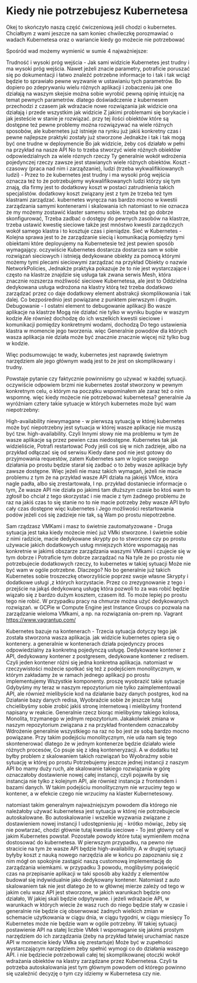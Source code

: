 # Kiedy nie potrzebujesz Kubernetesa

Okej to skończyło naszą część ćwiczeniową jeśli chodzi o kubernetes. Chciałbym z wami jeszcze na sam koniec chwileczkę porozmawiać o wadach Kubernetesa oraz o wariancie kiedy go możecie nie potrzebować

Spośród wad możemy wymienić w sumie 4 najważniejsze:

Trudność i wysoki próg wejścia - Jak sami widzicie Kubernetes jest trudny  i ma wysoki próg wejścia. Nawet jeżeli znacie parametry,  potraficie poruszać się po dokumentacji i łatwo znaleźć potrzebne informacje to i tak i tak wciąż będzie to sprawiało pewne wyzwanie w ustawianiu tych parametrów. Bo dopiero po  zdeprywaniu wielu różnych aplikacji i zobaczeniu  jak one działają na waszym skejsie można sobie wyrobić pewną opinię intuicję na temat pewnych parametrów.  dlatego doświadczenie z kubernesem przechodzi z czasem jak wdrażacie nowe rozwiązania jak widzicie ona działają i przede wszystkim jak widzicie Z jakimi problemami się borykacie  i jak jesteście w stanie je rozwiązać.  przy tej ilości obiektów które są dostępne też pewne problemy można rozwiązywać na wiele różnych sposobów,  ale kubernetes już istnieje na rynku  już jakiś konkretny czas i pewne najlepsze praktyki zostały  już stworzone  Jednakże i tak i tak  mogą być one trudne w deploymencie Bo jak widzicie,  żeby coś działało w pełni na przykład na nasze API No to trzeba stworzyć wiele różnych obiektów odpowiedzialnych za wiele róznych rzeczy Ty generalnie wokół wdrożenia pojedynczej rzeczy zawsze jest stawianych wiele różnych obiektów. 
Koszt - czasowy (praca nad nim i zarząðzanie), ludzi (trzeba wykwalifikiowanych ludzi) - Przez to że kubernetes jest trudny i ma wysoki próg wejścia oznacza też to że potrzebujemy wykwalifikowanych ludzi którzy się tym znają,  dla firmy jest to dodatkowy koszt w postaci zatrudnienia takich specjalistów.  dodatkowy koszt związany jest z tym że trzeba też tym klastrami  zarządzać.  kubernetes wyręcza nas bardzo mocno w kwestii zarządzania samymi kontenerami i skalowania ich  natomiast to nie oznacza że my możemy zostawić klaster  samemu sobie.  trzeba też go dobrze skonfigurować, Trzeba zadbać o dostępy do pewnych zasobów na klastrze,  trzeba ustawić kwestię sieciowe  także jest mnóstwo kwestii zarządczych wokół samego klastra i to kosztuje czas i pieniądze.
Sieć w Kubernetes -  Kolejna sprawa jest to że zarządzanie siecią i komunikacją pomiędzy tymi obiektami które deployujemy na Kubernetesie  też jest pewien sposób wymagający.  oczywiście Kubernetes dostarcza dostarcza sam w sobie rozwiązań sieciowych  i istnieją dedykowane obiekty  za pomocą którymi możemy tymi plecami sieciowymi zarządzać na przykład Obiekty o nazwie NetworkPolicies, Jednakże praktyka pokazuje że to nie jest wystarczające  i często na klastrze znajdzie  się usługa tak zwana serwis Mesh,  która znacznie rozszerza możliwość sieciowe Kubernetesa, ale jest to Oddzielna dedykowana usługa wdrożona na klastry którą też trzeba dodatkowo zarządzać przez co daje dodatkowy element abstrakcji skomplikowania i tak dalej. Co bezpośrednio jest powiązane z punktem pierwszym i drugim.
Debugowanie  - I ostatni element to debugowanie aplikacji Bo wasze aplikacje na klastrze Mogą nie działać  nie tylko w wyniku bugów w waszym kodzie Ale również dochodzę do ich wszelkich kwestii sieciowe  i komunikacji pomiędzy konkretnymi wodami,  dochodzą  Do tego ustawienia klastra w momencie jego tworzenia.  więc Generalnie powodów dla których wasza aplikacja nie działa może być znacznie znacznie więcej niż tylko bug w kodzie. 

Więc podsumowując te wady,  kubernetes jest naprawdę świetnym narzędziem  ale jego głównym wadą jest to że jest on skomplikowany i trudny. 


Powstaje pytanie czy faktycznie powinniśmy go używać w każdej sytuacji.  oczywiście odpowiem brzmi nie kubernetes został stworzony w pewnym konkretnym celu,  o którym na początku wspominałem ale zaraz też o nim wspomnę.  więc kiedy możecie nie potrzebować kubernetesa?  generalnie Ja wyróżniam cztery takie sytuacje w których kubernetes może być wam niepotrzebny:


High-availability niewymagane - w pierwszą sytuacją w której kubernetes może być niepotrzebny jest sytuacja w której wasze aplikacje nie muszą być tzw. high-availability. Czyli Innymi słowy nie ma problemu w tym że wasze aplikacje są przez pewien czas niedostępne. Kubernetes tak jak widzieliście, Potrafi restartować Pody jeśli coś się w nich zadzieje,  albo na przykład odłączać się od serwisu Kiedy dane pod nie jest gotowy do przyjmowania requestów, zatem Kubernetes sam  w logice swojego działania  po prostu będzie starał się zadbać o to żeby wasze aplikacje były zawsze dostępne. Więc jeżeli nie masz takich wymagań,  jeżeli nie macie problemu z tym że na przykład wasze API działa na jakiejś VMce, która nagle padła, albo się zrestartowała, I np. przykład dostaniecie informacje o tym, Że wasze API nie działa po jakimś tam dłuższym czasie bo ktoś wam to zgłosił bo chciał z tego skorzystać  i nie macie z tym żadnego problemu że raz na jakiś czas to się stanie  no to nie macie potrzeby żeby wasze API było cały czas dostępne  więc kubernetes i Jego możliwości restartowania podów jeżeli coś się zadzieje nie tak, są Wam po prostu niepotrzebne.

Sam rządzasz VMKami i masz to świetnie zautomatyzowane - Druga sytuacja jest taka kiedy możecie mieć już VMki stworzone. I świetnie sobie z nimi radzicie,  macie dedykowane skrypty po to stworzone czy  po prostu używacie jakich dodatkowych usług mniejszych które wspomagają nas konkretnie w jakimś obszarze zarządzania waszymi VMkami  i czujecie się w tym dobrze  i Potraficie tym dobrze zarządzać  na Na tyle że po prostu nie potrzebujecie dodatkowych rzeczy,  to kubernetes w takiej sytuacji Może nie być wam w ogóle potrzebne. Dlaczego?  No bo generalnie już takich Kubernetes sobie troszeczkę otworzyliście poprzez swoje własne Skrypty i dodatkowe usługi ,z których korzystacie. Przez co zrezygnowanie z tego i przejście na jakąś  dedykowaną usługę która pozwoli to za was robić będzie wiązało się z bardzo dużym kosztem,  czasem itd. To może lepiej po prostu tego nie robić. W przypadku pracy na chmurze można użyć dedykowanych rozwiązań. w GCPie w Compute Engine jest Instance Groups co pozwala na zarządzanie wieloma VMkami, a np. na rozwiązania on-prem np. Vagrant https://www.vagrantup.com/ 

Kubernetes bazuje na kontenerach - Trzecia sytuacja dotyczy tego  jak została stworzona wasza aplikacja.  jak widzicie kubernetes opiera się o kontenery.  a generalnie w kontenerach działa  pojedynczy proces odpowiedzialny za konkretną pojedynczą usługę. Dedykowane kontener z API,  dedykowany kontener z postgresem, dedykowane kontener z redisem. Czyli jeden kontener różni się jedna konkretna aplikacja.  natomiast w rzeczywistości możecie spotkać się też z podejściem monolitycznym, w którym zakładamy że w ramach jednego aplikacji po prostu implementujemy Wszystkie komponenty.  proszę wyobrazić takie sytuacje Gdybyśmy my teraz w naszym repozytorium nie tylko zaimplementowali API,  ale również mielibyście kod na działanie bazy danych postgres,  kod na Działanie bazy danych  redisa,  Wyobraźcie sobie że jeszcze tutaj chcielibyśmy sobie zrobić jakiś stronę internetową i mielibyśmy frontend napisany w reakcie. Generalnie rzecz biorąc mielibyśmy takiego kolosa,  Monolita,  trzymanego w jednym repozytorium. Jakakolwiek zmiana w naszym repozytorium związana z na przykład frontendem oznaczałoby Wdrożenie generalnie wszystkiego na raz no bo jest ze sobą bardzo mocno powiązane.  Przy takim podejściu monolitycznym,  nie uda nam się tego skontenerować dlatego że w jednym kontenerze będzie działało wiele różnych procesów, Co psuje się z ideą konteneryzacji.  A w dodatku też byłby problem z skalowaniem takich rozwiązań bo Wyobraźmy sobie sytuację w której po prostu Potrzebujemy jeszcze jednej instancji z naszym API bo mamy duży ruch,  ale skalowanie takiego rozwiązania w górę oznaczałoby dostawienie nowej całej instancji, czyli pojawiła by się instancja nie tylko z kolejnym API, ale również instancja z frontendem i bazami danych. W takim podejściu monolitycznym nie wrzucimy tego w kontener, a w efekcie czego nie wrzucimy na klaster Kubernetesowy.


 natomiast takim generalnym najważniejszym powodem dla którego nie należałoby używać kubernetesa jest sytuacja w której nie potrzebujecie autoskalowane. Bo autoskalowanie i wszelkie wyzwania związane z dostawieniem nowej instancji I udostępnieniu jej - krótko mówiąc, żeby się nie powtarzać, chodzi głównie tutaj kwestia sieciowe - To jest główny cel w jakim Kubernetes powstał. Pozostałe powody które tutaj wymieniłem można dostosować do kubernetesa.  W pierwszym przypadku,  na pewno nie stracicie na tym że wasze API będzie high-availability. A w drugiej sytuacji  byłyby koszt z nauką nowego narzędzia ale w końcu po  zapoznaniu się z nim  mógł on spokojnie zastąpić naszą customową implementację do zarządzania wiemkami.  w przypadku 3 powodu,  moglibyśmy poświęcić czas na przepisanie aplikacji  w taki sposób aby każdy z elementów budował się indywidualnie jako dedykowany kontener. Natomiast z auto skalowaniem tak nie jest dlatego że  to w głównej mierze zależy od tego w jakim celu wasz API jest stworzone,  w jakich warunkach będzie ono działało,  W jakiej skali będzie odpytywane.  i jeżeli wdrażacie API,  w warunkach w których wiecie że wasz ruch do niego będzie stały w czasie i generalnie nie będzie cię obserwować żadnych wielkich  zmian w schemacie użytkowania  w ciągu dnia,  w ciągu tygodni,  w ciągu miesięcy To Kubernetes może nie będzie wam w ogóle potrzebny. W takiej sytuacji postawienie API na stałej liczbie VMek I wspomaganie się jakimś prostym narzędziem do ich zarządzania (żeby na przykład łatwiej uruchamiać nasze API w momencie kiedy VMka się zrestartuje) Może być w zupełności wystarczającym  narzędziem żeby spełnić wymogi  co do działania waszego API.  i nie będziecie potrzebowali całej tej skomplikowanej otoczki wokół wdrażania obiektów na klastry zarządzane przez Kubernetesa. Czyli ta potrzeba autoskalowania jest tym głównym powodem od którego powinno się uzależnić decyzję o tym czy idziemy w Kubernetesa czy nie. 
